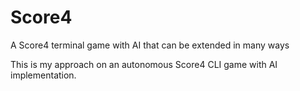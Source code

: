 Score4
======

A Score4 terminal game with AI that can be extended in many ways



This is my approach on an autonomous Score4 CLI game with AI implementation.
